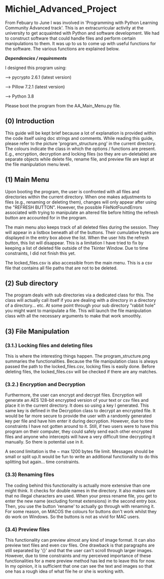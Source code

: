 # Michiel_Advanced_Project
From Febuary to June I was involved in 'Programming with Python Learning Community Advanced track'. 
This is an extracurricular activity at the university to get acquainted with Python and software development.
We had to construct software that could handle files and perform certain manipulations to them. 
It was up to us to come up with useful functions for the software. The various functions are explained below.

***Dependencies / requirements***

I designed this program using:

--> pycrypto 2.6.1 (latest version)

--> Pillow 7.2.1 (latest version)

--> Python 3.8 

Please boot the program from the AA_Main_Menu.py file.

## (0) Introduction

This guide will be kept brief because a lot of explanation is provided within the code itself using doc strings and comments. While reading this guide, please refer to the picture 'program_structure.png' in the current directory. The colours indicate the class in which the options / functions are present. E.g., encryption, decryption and locking files (so they are un-deletable) are separate objects while delete file, rename file, and preview file are kept at the file manipulation menu level.


## (1) Main Menu 

Upon booting the program, the user is confronted with all files and directories within the current directory. When one makes adjustments to files (e.g., renaming or deleting them), changes will only appear after using the "REFRESH BUTTON". However, the possible FileNotFoundErrors associated with trying to manipulate an altered file before hitting the refresh button are accounted for in the program. 

The main menu also keeps track of all deleted files during the session. They will appear in a listbox beneath all of the buttons. Their cumulative bytes are displayed in the entry box above the list. When the user hits the refresh button, this list will disappear. This is a limitation I have tried to fix by keeping a list of deleted file outside of the Tkinter Window. Due to time constraints, I did not finish this yet.

The locked_files.csv is also accessible from the main menu. This is a csv file that contains all file paths that are not to be deleted. 

## (2) Sub directory 

The program deals with sub directories via a dedicated class for this. The class will actually call itself if you are dealing with a directory in a directory of a directory... etc. At some point through your sub directory "rabbit hole" you might want to manipulate a file. This will launch the file manipulation class with all the necessary arguments to make that work smoothly. 

## (3) File Manipulation

### (3.1.) Locking files and deleting files

This is where the interesting things happen. The program_structure.png summaries the functionalities. Because the file manipulation class is always passed the path to the locked_files.csv, locking files is easily done. Before deleting files, the locked_files.csv will be checked if there are any matches. 

### (3.2.) Encryption and Decryption

Furthermore, the user can encrypt and decrypt files. Encryption will generate an AES 128-bit encrypted version of your text or csv files and place it in the current directory. It does so using a key I generated. This same key is defined in the Decryption class to decrypt an encrypted file. It would be far more secure to provide the user with a randomly generated key per file and have him enter it during decryption. However, due to time constraints I have not gotten around to it. Still, if two users were to have this program on their computer, they could safely send each other encrypted files and anyone who intercepts will have a very difficult time decrypting it manually. So there is potential use in it. 

A second limitation is the ~ max 1200 bytes file limit. Messages should be small or split up.It would be fun to write an additional functionality to do this splitting but again... time constraints.

### (3.3) Renaming files

The coding behind this functionality is actually more extensive than one might think. It checks for double names in the directory. It also makes sure that no illegal characters are used. When your press rename file, you get to enter the new name (excluding format extensions) in the second entry box. Then, you use the button 'rename' to actually go through with renaming it. For some reason, on MACOS the colours for buttons don't work whilst they do work on Windows. So the buttons is not as vivid for MAC users.    

### (3.4) Preview files

This functionality can preview almost any kind of image format. It can also preview text files and even csv files. One drawback is that paragraphs are still separated by '{}' and that the user can't scroll through larger images. However, due to time constraints and my perceived importance of these functionalities for a mere preview method has led me to leave this for now. In my opinion, it is sufficient that one can see the text and images so that one has a rough idea of what file he or she is working with.
